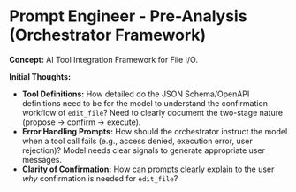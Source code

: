 # Prompt Engineer - Pre-Analysis (Orchestrator Framework)

**Concept:** AI Tool Integration Framework for File I/O.

**Initial Thoughts:**
*   **Tool Definitions:** How detailed do the JSON Schema/OpenAPI definitions need to be for the model to understand the confirmation workflow of `edit_file`? Need to clearly document the two-stage nature (propose -> confirm -> execute).
*   **Error Handling Prompts:** How should the orchestrator instruct the model when a tool call fails (e.g., access denied, execution error, user rejection)? Model needs clear signals to generate appropriate user messages.
*   **Clarity of Confirmation:** How can prompts clearly explain to the user *why* confirmation is needed for `edit_file`? 